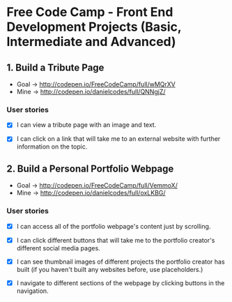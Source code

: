 # Free Code Camp - Front End Development Projects (Basic, Intermediate and Advanced)

## 1. Build a Tribute Page
* Goal -> http://codepen.io/FreeCodeCamp/full/wMQrXV
* Mine -> http://codepen.io/danielcodes/full/QNNgjZ/

### User stories
* [x] I can view a tribute page with an image and text.
* [x] I can click on a link that will take me to an external website with further information on the topic.


## 2. Build a Personal Portfolio Webpage
* Goal -> http://codepen.io/FreeCodeCamp/full/VemmoX/
* Mine -> http://codepen.io/danielcodes/full/oxLKBG/

### User stories
* [x] I can access all of the portfolio webpage's content just by scrolling.
* [x] I can click different buttons that will take me to the portfolio creator's different social media pages.
* [x] I can see thumbnail images of different projects the portfolio creator has built (if you haven't built any websites before, use placeholders.)
* [x] I navigate to different sections of the webpage by clicking buttons in the navigation.



